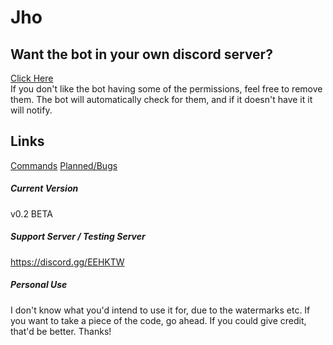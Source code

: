 # Jho
## Want the bot in your own discord server?
[Click Here](https://discordapp.com/api/oauth2/authorize?client_id=490728748501434369&permissions=2146958839&scope=bot)<br />
If you don't like the bot having some of the permissions, feel free to remove them. The bot will automatically check for them,
and if it doesn't have it it will notify.

## Links
[Commands](commands.md)
[Planned/Bugs](plansandbugs.md)

##### Current Version
v0.2 BETA

##### Support Server / Testing Server
https://discord.gg/EEHKTW

##### Personal Use
I don't know what you'd intend to use it for, due to the watermarks etc. If you want to take a piece of the code, go ahead. If you could give credit, that'd be better. Thanks!
